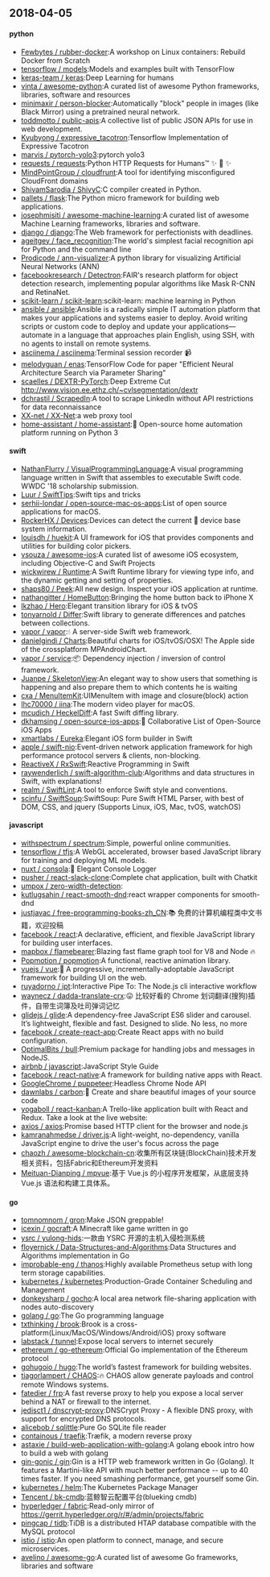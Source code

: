 ## 2018-04-05

#### python
* [Fewbytes / rubber-docker](https://github.com/Fewbytes/rubber-docker):A workshop on Linux containers: Rebuild Docker from Scratch
* [tensorflow / models](https://github.com/tensorflow/models):Models and examples built with TensorFlow
* [keras-team / keras](https://github.com/keras-team/keras):Deep Learning for humans
* [vinta / awesome-python](https://github.com/vinta/awesome-python):A curated list of awesome Python frameworks, libraries, software and resources
* [minimaxir / person-blocker](https://github.com/minimaxir/person-blocker):Automatically "block" people in images (like Black Mirror) using a pretrained neural network.
* [toddmotto / public-apis](https://github.com/toddmotto/public-apis):A collective list of public JSON APIs for use in web development.
* [Kyubyong / expressive_tacotron](https://github.com/Kyubyong/expressive_tacotron):Tensorflow Implementation of Expressive Tacotron
* [marvis / pytorch-yolo3](https://github.com/marvis/pytorch-yolo3):pytorch yolo3
* [requests / requests](https://github.com/requests/requests):Python HTTP Requests for Humans™
✨
🍰
✨
* [MindPointGroup / cloudfrunt](https://github.com/MindPointGroup/cloudfrunt):A tool for identifying misconfigured CloudFront domains
* [ShivamSarodia / ShivyC](https://github.com/ShivamSarodia/ShivyC):C compiler created in Python.
* [pallets / flask](https://github.com/pallets/flask):The Python micro framework for building web applications.
* [josephmisiti / awesome-machine-learning](https://github.com/josephmisiti/awesome-machine-learning):A curated list of awesome Machine Learning frameworks, libraries and software.
* [django / django](https://github.com/django/django):The Web framework for perfectionists with deadlines.
* [ageitgey / face_recognition](https://github.com/ageitgey/face_recognition):The world's simplest facial recognition api for Python and the command line
* [Prodicode / ann-visualizer](https://github.com/Prodicode/ann-visualizer):A python library for visualizing Artificial Neural Networks (ANN)
* [facebookresearch / Detectron](https://github.com/facebookresearch/Detectron):FAIR's research platform for object detection research, implementing popular algorithms like Mask R-CNN and RetinaNet.
* [scikit-learn / scikit-learn](https://github.com/scikit-learn/scikit-learn):scikit-learn: machine learning in Python
* [ansible / ansible](https://github.com/ansible/ansible):Ansible is a radically simple IT automation platform that makes your applications and systems easier to deploy. Avoid writing scripts or custom code to deploy and update your applications— automate in a language that approaches plain English, using SSH, with no agents to install on remote systems.
* [asciinema / asciinema](https://github.com/asciinema/asciinema):Terminal session recorder
📹
* [melodyguan / enas](https://github.com/melodyguan/enas):TensorFlow Code for paper "Efficient Neural Architecture Search via Parameter Sharing"
* [scaelles / DEXTR-PyTorch](https://github.com/scaelles/DEXTR-PyTorch):Deep Extreme Cut http://www.vision.ee.ethz.ch/~cvlsegmentation/dextr
* [dchrastil / ScrapedIn](https://github.com/dchrastil/ScrapedIn):A tool to scrape LinkedIn without API restrictions for data reconnaissance
* [XX-net / XX-Net](https://github.com/XX-net/XX-Net):a web proxy tool
* [home-assistant / home-assistant](https://github.com/home-assistant/home-assistant):🏡
Open-source home automation platform running on Python 3

#### swift
* [NathanFlurry / VisualProgrammingLanguage](https://github.com/NathanFlurry/VisualProgrammingLanguage):A visual programming language written in Swift that assembles to executable Swift code. WWDC '18 scholarship submission.
* [Luur / SwiftTips](https://github.com/Luur/SwiftTips):Swift tips and tricks
* [serhii-londar / open-source-mac-os-apps](https://github.com/serhii-londar/open-source-mac-os-apps):List of open source applications for macOS.
* [RockerHX / Devices](https://github.com/RockerHX/Devices):Devices can detect the current  device base system information.
* [louisdh / huekit](https://github.com/louisdh/huekit):A UI framework for iOS that provides components and utilities for building color pickers.
* [vsouza / awesome-ios](https://github.com/vsouza/awesome-ios):A curated list of awesome iOS ecosystem, including Objective-C and Swift Projects
* [wickwirew / Runtime](https://github.com/wickwirew/Runtime):A Swift Runtime library for viewing type info, and the dynamic getting and setting of properties.
* [shaps80 / Peek](https://github.com/shaps80/Peek):All new design. Inspect your iOS application at runtime.
* [nathangitter / HomeButton](https://github.com/nathangitter/HomeButton):Bringing the home button back to iPhone X
* [lkzhao / Hero](https://github.com/lkzhao/Hero):Elegant transition library for iOS & tvOS
* [tonyarnold / Differ](https://github.com/tonyarnold/Differ):Swift library to generate differences and patches between collections.
* [vapor / vapor](https://github.com/vapor/vapor):💧
A server-side Swift web framework.
* [danielgindi / Charts](https://github.com/danielgindi/Charts):Beautiful charts for iOS/tvOS/OSX! The Apple side of the crossplatform MPAndroidChart.
* [vapor / service](https://github.com/vapor/service):📦
Dependency injection / inversion of control framework.
* [Juanpe / SkeletonView](https://github.com/Juanpe/SkeletonView):An elegant way to show users that something is happening and also prepare them to which contents he is waiting
* [cxa / MenuItemKit](https://github.com/cxa/MenuItemKit):UIMenuItem with image and closure(block) action
* [lhc70000 / iina](https://github.com/lhc70000/iina):The modern video player for macOS.
* [mcudich / HeckelDiff](https://github.com/mcudich/HeckelDiff):A fast Swift diffing library.
* [dkhamsing / open-source-ios-apps](https://github.com/dkhamsing/open-source-ios-apps):📱
Collaborative List of Open-Source iOS Apps
* [xmartlabs / Eureka](https://github.com/xmartlabs/Eureka):Elegant iOS form builder in Swift
* [apple / swift-nio](https://github.com/apple/swift-nio):Event-driven network application framework for high performance protocol servers & clients, non-blocking.
* [ReactiveX / RxSwift](https://github.com/ReactiveX/RxSwift):Reactive Programming in Swift
* [raywenderlich / swift-algorithm-club](https://github.com/raywenderlich/swift-algorithm-club):Algorithms and data structures in Swift, with explanations!
* [realm / SwiftLint](https://github.com/realm/SwiftLint):A tool to enforce Swift style and conventions.
* [scinfu / SwiftSoup](https://github.com/scinfu/SwiftSoup):SwiftSoup: Pure Swift HTML Parser, with best of DOM, CSS, and jquery (Supports Linux, iOS, Mac, tvOS, watchOS)

#### javascript
* [withspectrum / spectrum](https://github.com/withspectrum/spectrum):Simple, powerful online communities.
* [tensorflow / tfjs](https://github.com/tensorflow/tfjs):A WebGL accelerated, browser based JavaScript library for training and deploying ML models.
* [nuxt / consola](https://github.com/nuxt/consola):🐨
Elegant Console Logger
* [pusher / react-slack-clone](https://github.com/pusher/react-slack-clone):Complete chat application, built with Chatkit
* [umpox / zero-width-detection](https://github.com/umpox/zero-width-detection):
* [kutlugsahin / react-smooth-dnd](https://github.com/kutlugsahin/react-smooth-dnd):react wrapper components for smooth-dnd
* [justjavac / free-programming-books-zh_CN](https://github.com/justjavac/free-programming-books-zh_CN):📚
免费的计算机编程类中文书籍，欢迎投稿
* [facebook / react](https://github.com/facebook/react):A declarative, efficient, and flexible JavaScript library for building user interfaces.
* [mapbox / flamebearer](https://github.com/mapbox/flamebearer):Blazing fast flame graph tool for V8 and Node
🔥
* [Popmotion / popmotion](https://github.com/Popmotion/popmotion):A functional, reactive animation library.
* [vuejs / vue](https://github.com/vuejs/vue):🖖
A progressive, incrementally-adoptable JavaScript framework for building UI on the web.
* [ruyadorno / ipt](https://github.com/ruyadorno/ipt):Interactive Pipe To: The Node.js cli interactive workflow
* [waynecz / dadda-translate-crx](https://github.com/waynecz/dadda-translate-crx):😛
比较好看的 Chrome 划词翻译(搜狗)插件，自带生词簿及吐司弹词记忆
* [glidejs / glide](https://github.com/glidejs/glide):A dependency-free JavaScript ES6 slider and carousel. It’s lightweight, flexible and fast. Designed to slide. No less, no more
* [facebook / create-react-app](https://github.com/facebook/create-react-app):Create React apps with no build configuration.
* [OptimalBits / bull](https://github.com/OptimalBits/bull):Premium package for handling jobs and messages in NodeJS.
* [airbnb / javascript](https://github.com/airbnb/javascript):JavaScript Style Guide
* [facebook / react-native](https://github.com/facebook/react-native):A framework for building native apps with React.
* [GoogleChrome / puppeteer](https://github.com/GoogleChrome/puppeteer):Headless Chrome Node API
* [dawnlabs / carbon](https://github.com/dawnlabs/carbon):🎨
Create and share beautiful images of your source code
* [yogaboll / react-kanban](https://github.com/yogaboll/react-kanban):A Trello-like application built with React and Redux. Take a look at the live website:
* [axios / axios](https://github.com/axios/axios):Promise based HTTP client for the browser and node.js
* [kamranahmedse / driver.js](https://github.com/kamranahmedse/driver.js):A light-weight, no-dependency, vanilla JavaScript engine to drive the user's focus across the page
* [chaozh / awesome-blockchain-cn](https://github.com/chaozh/awesome-blockchain-cn):收集所有区块链(BlockChain)技术开发相关资料，包括Fabric和Ethereum开发资料
* [Meituan-Dianping / mpvue](https://github.com/Meituan-Dianping/mpvue):基于 Vue.js 的小程序开发框架，从底层支持 Vue.js 语法和构建工具体系。

#### go
* [tomnomnom / gron](https://github.com/tomnomnom/gron):Make JSON greppable!
* [icexin / gocraft](https://github.com/icexin/gocraft):A Minecraft like game written in go
* [ysrc / yulong-hids](https://github.com/ysrc/yulong-hids):一款由 YSRC 开源的主机入侵检测系统
* [floyernick / Data-Structures-and-Algorithms](https://github.com/floyernick/Data-Structures-and-Algorithms):Data Structures and Algorithms implementation in Go
* [improbable-eng / thanos](https://github.com/improbable-eng/thanos):Highly available Prometheus setup with long term storage capabilities.
* [kubernetes / kubernetes](https://github.com/kubernetes/kubernetes):Production-Grade Container Scheduling and Management
* [donkeysharp / gocho](https://github.com/donkeysharp/gocho):A local area network file-sharing application with nodes auto-discovery
* [golang / go](https://github.com/golang/go):The Go programming language
* [txthinking / brook](https://github.com/txthinking/brook):Brook is a cross-platform(Linux/MacOS/Windows/Android/iOS) proxy software
* [labstack / tunnel](https://github.com/labstack/tunnel):Expose local servers to internet securely
* [ethereum / go-ethereum](https://github.com/ethereum/go-ethereum):Official Go implementation of the Ethereum protocol
* [gohugoio / hugo](https://github.com/gohugoio/hugo):The world’s fastest framework for building websites.
* [tiagorlampert / CHAOS](https://github.com/tiagorlampert/CHAOS):🔥
CHAOS allow generate payloads and control remote Windows systems.
* [fatedier / frp](https://github.com/fatedier/frp):A fast reverse proxy to help you expose a local server behind a NAT or firewall to the internet.
* [jedisct1 / dnscrypt-proxy](https://github.com/jedisct1/dnscrypt-proxy):DNSCrypt Proxy - A flexible DNS proxy, with support for encrypted DNS protocols.
* [alicebob / sqlittle](https://github.com/alicebob/sqlittle):Pure Go SQLite file reader
* [containous / traefik](https://github.com/containous/traefik):Træfik, a modern reverse proxy
* [astaxie / build-web-application-with-golang](https://github.com/astaxie/build-web-application-with-golang):A golang ebook intro how to build a web with golang
* [gin-gonic / gin](https://github.com/gin-gonic/gin):Gin is a HTTP web framework written in Go (Golang). It features a Martini-like API with much better performance -- up to 40 times faster. If you need smashing performance, get yourself some Gin.
* [kubernetes / helm](https://github.com/kubernetes/helm):The Kubernetes Package Manager
* [Tencent / bk-cmdb](https://github.com/Tencent/bk-cmdb):蓝鲸智云配置平台(blueking cmdb)
* [hyperledger / fabric](https://github.com/hyperledger/fabric):Read-only mirror of https://gerrit.hyperledger.org/r/#/admin/projects/fabric
* [pingcap / tidb](https://github.com/pingcap/tidb):TiDB is a distributed HTAP database compatible with the MySQL protocol
* [istio / istio](https://github.com/istio/istio):An open platform to connect, manage, and secure microservices.
* [avelino / awesome-go](https://github.com/avelino/awesome-go):A curated list of awesome Go frameworks, libraries and software
